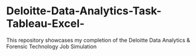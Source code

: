 # Deloitte-Data-Analytics-Task-Tableau-Excel-
This repository showcases my completion of the Deloitte Data Analytics &amp; Forensic Technology Job Simulation
